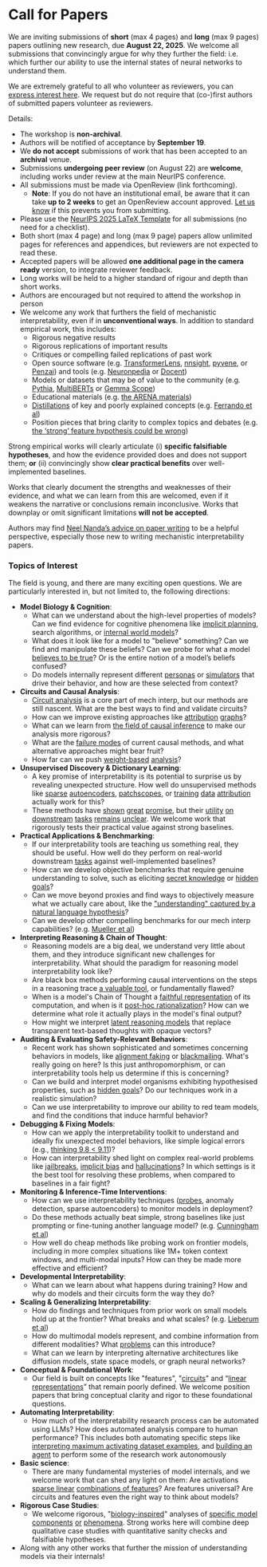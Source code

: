 # Call for Papers
We are inviting submissions of **short** (max 4 pages) and **long** (max 9 pages) papers outlining new research, due **August 22, 2025**. We welcome all submissions that convincingly argue for why they further the field: i.e. which further our ability to use the internal states of neural networks to understand them. 

We are extremely grateful to all who volunteer as reviewers, you can [express interest here](https://www.google.com/url?q=https://docs.google.com/forms/d/e/1FAIpQLSdiw1SJllzoTz_nqzDTzTOGb9DV3W_truQyh-WvYj_QGIi7Mg/viewform?usp%3Ddialog&sa=D&source=editors&ust=1752671595753630&usg=AOvVaw1zcn6AIzn62mcnefdYBQeh). We request but do not require that (co-)first authors of submitted papers volunteer as reviewers. 

Details: 
* The workshop is **non-archival**.
* Authors will be notified of acceptance by **September 19**.
* We **do not accept** submissions of work that has been accepted to an **archival** venue.
* Submissions **undergoing peer review** (on August 22) are **welcome**, including works under review at the main NeurIPS conference.
* All submissions must be made via OpenReview (link forthcoming).
  * **Note**: If you do not have an institutional email, be aware that it can take **up to 2 weeks** to get an OpenReview account approved. [Let us know](mailto:neurips2025@mechinterpworkshop.com) if this prevents you from submitting.
* Please use the [NeurIPS 2025 LaTeX Template](https://www.google.com/url?q=https://media.neurips.cc/Conferences/NeurIPS2025/Styles.zip&sa=D&source=editors&ust=1752671595756441&usg=AOvVaw1SU3rvv95fezdqsrKVdV51) for all submissions (no need for a checklist).
* Both short (max 4 page) and long (max 9 page) papers allow unlimited pages for references and appendices, but reviewers are not expected to read these.
* Accepted papers will be allowed **one additional page in the camera ready** version, to integrate reviewer feedback.
* Long works will be held to a higher standard of rigour and depth than short works.
* Authors are encouraged but not required to attend the workshop in person
* We welcome any work that furthers the field of mechanistic interpretability, even if in **unconventional ways**. In addition to standard empirical work, this includes:
  * Rigorous negative results
  * Rigorous replications of important results
  * Critiques or compelling failed replications of past work
  * Open source software (e.g. [TransformerLens](https://www.google.com/url?q=https://github.com/neelnanda-io/TransformerLens&sa=D&source=editors&ust=1752671595758832&usg=AOvVaw2tAGCi_L8E1JzFPpW7CTJl), [nnsight](https://www.google.com/url?q=https://github.com/ndif-team/nnsight&sa=D&source=editors&ust=1752671595758996&usg=AOvVaw2vrKURm1oDgiZRvsaVso8j), [pyvene](https://www.google.com/url?q=https://github.com/stanfordnlp/pyvene/tree/main/pyvene/models/mlp&sa=D&source=editors&ust=1752671595759172&usg=AOvVaw0Pf3VOvPT4lHE_0hdaLPUw), or [Penzai](https://www.google.com/url?q=https://github.com/google-deepmind/penzai&sa=D&source=editors&ust=1752671595759372&usg=AOvVaw24J-dxbCCZViNQW9ojl4nA)) and tools (e.g. [Neuronpedia](https://www.google.com/url?q=http://neuronpedia.org&sa=D&source=editors&ust=1752671595759547&usg=AOvVaw2u2t_C1AJXzK1yjGG3qMIo) or [Docent](https://www.google.com/url?q=https://transluce.org/introducing-docent&sa=D&source=editors&ust=1752671595759718&usg=AOvVaw3xKW_ZCIiStUEs--Wak9wP))
  * Models or datasets that may be of value to the community (e.g. [Pythia](https://www.google.com/url?q=https://arxiv.org/abs/2304.01373&sa=D&source=editors&ust=1752671595760066&usg=AOvVaw3hWCVxLYDwDf6gCYQBSKyW), [MultiBERTs](https://www.google.com/url?q=https://arxiv.org/abs/2106.16163&sa=D&source=editors&ust=1752671595760219&usg=AOvVaw1BX3U7XJbIsduvh0VV4Vnv) or [Gemma Scope](https://www.google.com/url?q=https://arxiv.org/abs/2408.05147&sa=D&source=editors&ust=1752671595760373&usg=AOvVaw0VSHy2CCe9yJsZPKBA6Dhp))
  * Educational materials (e.g. [the ARENA materials](https://www.google.com/url?q=https://arena3-chapter1-transformer-interp.streamlit.app/&sa=D&source=editors&ust=1752671595760706&usg=AOvVaw2d9lal2RaWpJToB1CqeHmF))
  * [Distillations](https://www.google.com/url?q=https://distill.pub/2017/research-debt/&sa=D&source=editors&ust=1752671595760924&usg=AOvVaw1y2alHqrwNQxCYWQLFMERT) of key and poorly explained concepts (e.g. [Ferrando et al](https://www.google.com/url?q=https://arxiv.org/abs/2405.00208&sa=D&source=editors&ust=1752671595761190&usg=AOvVaw1L4qpEf3LycQn49f4VIi11))
  * Position pieces that bring clarity to complex topics and debates (e.g. [the ‘strong’ feature hypothesis could be wrong](https://www.google.com/url?q=https://www.alignmentforum.org/posts/tojtPCCRpKLSHBdpn/the-strong-feature-hypothesis-could-be-wrong&sa=D&source=editors&ust=1752671595761707&usg=AOvVaw13Cmambm3HlHVzpwO0YNqo))

Strong empirical works will clearly articulate (i) **specific falsifiable hypotheses**, and how the evidence provided does and does not support them; **or** (ii) convincingly show **clear practical benefits** over well-implemented baselines. 

Works that clearly document the strengths and weaknesses of their evidence, and what we can learn from this are welcomed, even if it weakens the narrative or conclusions remain inconclusive. Works that downplay or omit significant limitations **will not be accepted**. 

Authors may find [Neel Nanda’s advice on paper writing](https://www.google.com/url?q=https://www.alignmentforum.org/posts/eJGptPbbFPZGLpjsp/highly-opinionated-advice-on-how-to-write-ml-papers&sa=D&source=editors&ust=1752671595763636&usg=AOvVaw1XEgOYhPt2G4k_xE9jaj5V) to be a helpful perspective, especially those new to writing mechanistic interpretability papers. 
### Topics of Interest
The field is young, and there are many exciting open questions. We are particularly interested in, but not limited to, the following directions: 
* **Model Biology & Cognition**:
  * What can we understand about the high-level properties of models? Can we find evidence for cognitive phenomena like [implicit planning](https://www.google.com/url?q=https://transformer-circuits.pub/2025/attribution-graphs/biology.html%23dives-poems&sa=D&source=editors&ust=1752671595764992&usg=AOvVaw0ob54RtRYRFhU6Bg5XiS9E), search algorithms, or [internal world models](https://www.google.com/url?q=https://arxiv.org/abs/2210.13382&sa=D&source=editors&ust=1752671595765229&usg=AOvVaw2UckL_AmJOqS2bMhTt3LuU)?
  * What does it look like for a model to "believe" something? Can we find and manipulate these beliefs? Can we probe for what a model [believes to be true](https://www.google.com/url?q=https://arxiv.org/abs/2310.06824&sa=D&source=editors&ust=1752671595765711&usg=AOvVaw3WJ7wEXuPPQzmjHCNkC2gc)? Or is the entire notion of a model’s beliefs confused?
  * Do models internally represent different [personas](https://www.google.com/url?q=https://arxiv.org/abs/2406.12094&sa=D&source=editors&ust=1752671595766116&usg=AOvVaw06FaNYNFnxhRXkbusnEnf2) or [simulators](https://www.google.com/url?q=https://www.nature.com/articles/s41586-023-06647-8&sa=D&source=editors&ust=1752671595766307&usg=AOvVaw1ur5yzNLodKqILi1mJd0ou) that drive their behavior, and how are these selected from context?
* **Circuits and Causal Analysis**:
  * [Circuit analysis](https://www.google.com/url?q=https://distill.pub/2020/circuits/zoom-in/&sa=D&source=editors&ust=1752671595766829&usg=AOvVaw2JVzSHEGq_vqdr4_f2RDml) is a core part of mech interp, but our methods are still nascent. What are the best ways to find and validate circuits?
  * How can we improve existing approaches like [attribution](https://www.google.com/url?q=https://arxiv.org/abs/2406.11944&sa=D&source=editors&ust=1752671595767397&usg=AOvVaw0tBWJNH7wIGEX6rPaoP1dA) [graphs](https://www.google.com/url?q=https://transformer-circuits.pub/2025/attribution-graphs/methods.html&sa=D&source=editors&ust=1752671595767581&usg=AOvVaw2h6_EIn9kMeJYQZvkZ_Yoz)?
  * What can we learn from [the field of causal inference](https://www.google.com/url?q=https://arxiv.org/abs/2407.04690&sa=D&source=editors&ust=1752671595767887&usg=AOvVaw3pN2LBeZOjZEuPC1Lcw-JD) to make our analysis more rigorous?
  * What are the [failure modes](https://www.google.com/url?q=https://arxiv.org/abs/2307.15771&sa=D&source=editors&ust=1752671595768194&usg=AOvVaw0mEC_rivpJrwFdRFXDAm7s) of current causal methods, and what alternative approaches might bear fruit?
  * How far can we push [weight-based](https://www.google.com/url?q=https://arxiv.org/abs/2301.05217&sa=D&source=editors&ust=1752671595768643&usg=AOvVaw3POXBcC2sqrYIDP6YjEbqN) [analysis](https://www.google.com/url?q=https://arxiv.org/abs/2410.08417&sa=D&source=editors&ust=1752671595768816&usg=AOvVaw1mR70VBctU4-bE1ygrpBmn)?
* **Unsupervised Discovery & Dictionary Learning**:
  * A key promise of interpretability is its potential to surprise us by revealing unexpected structure. How well do unsupervised methods like [sparse](https://www.google.com/url?q=https://arxiv.org/abs/2103.15949&sa=D&source=editors&ust=1752671595769540&usg=AOvVaw1dJECi-ksWJLa6BJmJkUBD) [autoencoders](https://www.google.com/url?q=https://transformer-circuits.pub/2023/monosemantic-features&sa=D&source=editors&ust=1752671595769741&usg=AOvVaw1GajAgEn9DcKiDC2wxwigw), [patch](https://www.google.com/url?q=https://arxiv.org/abs/2401.06102&sa=D&source=editors&ust=1752671595769884&usg=AOvVaw2nEva4fObgga5ZsSe0xXYB)[scopes](https://www.google.com/url?q=https://arxiv.org/abs/2403.10949v2&sa=D&source=editors&ust=1752671595769989&usg=AOvVaw0-qyDZZXnRbmtFZmZXcrwx), or [training](https://www.google.com/url?q=https://proceedings.mlr.press/v70/koh17a?ref%3Dhttps://githubhelp.com&sa=D&source=editors&ust=1752671595770184&usg=AOvVaw3bRT3DrsX3a6T1Ruqs4JUO) [data](https://www.google.com/url?q=https://arxiv.org/abs/2308.03296&sa=D&source=editors&ust=1752671595770332&usg=AOvVaw3OZfU5Ew6cHf40thfLu-35) [attribution](https://www.google.com/url?q=https://arxiv.org/abs/2205.11482&sa=D&source=editors&ust=1752671595770478&usg=AOvVaw1fIGHiKGUDHh5Zg5k_vHsf) actually work for this?
  * These methods have [shown](https://www.google.com/url?q=https://transformer-circuits.pub/2024/scaling-monosemanticity/index.html&sa=D&source=editors&ust=1752671595770809&usg=AOvVaw1jeIvAePOSl7LSsYlO3W7Z) [great](https://www.google.com/url?q=https://transformer-circuits.pub/2025/attribution-graphs/biology.html&sa=D&source=editors&ust=1752671595770994&usg=AOvVaw0Tdnx1nAm6ZBuMxXPXzTjz) [promise](https://www.google.com/url?q=https://arxiv.org/abs/2503.10965&sa=D&source=editors&ust=1752671595771137&usg=AOvVaw1giC2xP_J6FfwvMqemgB3j), but their [utility](https://www.google.com/url?q=https://arxiv.org/abs/2502.16681&sa=D&source=editors&ust=1752671595771307&usg=AOvVaw16qwtTwGO4O6aYFEMKsUjq) [on](https://www.google.com/url?q=https://www.tilderesearch.com/blog/sieve&sa=D&source=editors&ust=1752671595771446&usg=AOvVaw0dar11yYAWs5Ma5BcPeuQX) [downstream](https://www.google.com/url?q=https://arxiv.org/abs/2501.17148&sa=D&source=editors&ust=1752671595771596&usg=AOvVaw05hKOrk0oLS6LEFWzA9DJ4) [tasks](https://www.google.com/url?q=https://transformer-circuits.pub/2024/features-as-classifiers/index.html&sa=D&source=editors&ust=1752671595771775&usg=AOvVaw3xo-K0cCWeJhFT2lnFL9_a) [remains](https://www.google.com/url?q=https://arxiv.org/abs/2502.04382&sa=D&source=editors&ust=1752671595771919&usg=AOvVaw1pOwrqsyNyD_yAsatOGuzZ) [unclear](https://www.google.com/url?q=https://www.alignmentforum.org/posts/4uXCAJNuPKtKBsi28/negative-results-for-saes-on-downstream-tasks&sa=D&source=editors&ust=1752671595772129&usg=AOvVaw0OBfpslqzx2uKEcU0p8LE_). We welcome work that rigorously tests their practical value against strong baselines.
* **Practical Applications & Benchmarking**:
  * If our interpretability tools are teaching us something real, they should be useful. How well do they perform on real-world downstream [tasks](https://www.google.com/url?q=https://www.lesswrong.com/posts/wGRnzCFcowRCrpX4Y/downstream-applications-as-validation-of-interpretability&sa=D&source=editors&ust=1752671595773065&usg=AOvVaw2nlp5tIEQSDfIW17yH4ma-) against well-implemented baselines?
  * How can we develop objective benchmarks that require genuine understanding to solve, such as eliciting [secret knowledge](https://www.google.com/url?q=https://arxiv.org/abs/2505.14352&sa=D&source=editors&ust=1752671595773578&usg=AOvVaw0Ohu8i4L9RFUiN7oSF3FWt) or [hidden goals](https://www.google.com/url?q=https://arxiv.org/abs/2503.10965&sa=D&source=editors&ust=1752671595773729&usg=AOvVaw0R8fKkoR0px6KeBEuK5089)?
  * Can we move beyond proxies and find ways to objectively measure what we actually care about, like the ["understanding" captured by a natural language hypothesis](https://www.google.com/url?q=https://arxiv.org/abs/2502.04382&sa=D&source=editors&ust=1752671595774249&usg=AOvVaw1iJvcbftN4iQKOLXjAHjRv)?
  * Can we develop other compelling benchmarks for our mech interp capabilities? (e.g. [Mueller et al](https://www.google.com/url?q=https://arxiv.org/abs/2504.13151&sa=D&source=editors&ust=1752671595774631&usg=AOvVaw1SY4kSBmHdAWdGTlYl3i_I))
* **Interpreting Reasoning & Chain of Thought**:
  * Reasoning models are a big deal, we understand very little about them, and they introduce significant new challenges for interpretability. What should the paradigm for reasoning model interpretability look like?
  * Are black box methods performing causal interventions on the steps in a reasoning trace [a valuable tool](https://www.google.com/url?q=https://arxiv.org/abs/2506.19143&sa=D&source=editors&ust=1752671595775705&usg=AOvVaw3bX5eWfVBJ0cRzDxbCbDmP), or fundamentally flawed?
  * When is a model's Chain of Thought a [faithful representation](https://www.google.com/url?q=https://arxiv.org/abs/2305.04388&sa=D&source=editors&ust=1752671595776077&usg=AOvVaw2ash-y6jI5jjoiD78VnATJ) of its computation, and when is it [post-hoc rationalization](https://www.google.com/url?q=https://arxiv.org/abs/2503.08679&sa=D&source=editors&ust=1752671595776340&usg=AOvVaw2XXBqCab7U76i-o8KhzZqu)? How can we determine what role it actually plays in the model's final output?
  * How might we interpret [latent reasoning models](https://www.google.com/url?q=https://arxiv.org/abs/2412.06769&sa=D&source=editors&ust=1752671595776781&usg=AOvVaw05BpINwMIwxbip_LOAxyaL) that replace transparent text-based thoughts with opaque vectors?
* **Auditing & Evaluating Safety-Relevant Behaviors**:
  * Recent work has shown sophisticated and sometimes concerning behaviors in models, like [alignment faking](https://www.google.com/url?q=https://arxiv.org/abs/2412.14093&sa=D&source=editors&ust=1752671595777558&usg=AOvVaw1wE8LgYt0_bJbGQ3_JVgCf) or [blackmailing](https://www.google.com/url?q=https://www.anthropic.com/research/agentic-misalignment&sa=D&source=editors&ust=1752671595777741&usg=AOvVaw2wNZAxkzLB6mqVXL0yu2M0). What's really going on here? Is this just anthropomorphism, or can interpretability tools help us determine if this is concerning?
  * Can we build and interpret model organisms exhibiting hypothesised properties, such as [hidden goals](https://www.google.com/url?q=https://arxiv.org/abs/2503.10965&sa=D&source=editors&ust=1752671595778402&usg=AOvVaw2ponygS4X4-VvjAEz0JZWW)? Do our techniques work in a realistic simulation?
  * Can we use interpretability to improve our ability to red team models, and find the conditions that induce harmful behavior?
* **Debugging & Fixing Models**:
  * How can we apply the interpretability toolkit to understand and ideally fix unexpected model behaviors, like simple logical errors (e.g., [thinking 9.8 < 9.11](https://www.google.com/url?q=https://transluce.org/observability-interface&sa=D&source=editors&ust=1752671595779516&usg=AOvVaw12UJT0LfsxJTItjSYHDB7f))?
  * How can interpretability shed light on complex real-world problems like [jailbreaks](https://www.google.com/url?q=https://transformer-circuits.pub/2025/attribution-graphs/biology.html%23dives-jailbreak&sa=D&source=editors&ust=1752671595779920&usg=AOvVaw1f2m3MN9mrqCjUdhpwMCc4), [implicit bias](https://www.google.com/url?q=https://arxiv.org/abs/2506.10922&sa=D&source=editors&ust=1752671595780096&usg=AOvVaw3P4t5c4zh9f1yYV__ONUUq) and [hallucinations](https://www.google.com/url?q=https://arxiv.org/abs/2411.14257&sa=D&source=editors&ust=1752671595780269&usg=AOvVaw3V1mVanrtu_Ef6-l8EoGC0)? In which settings is it the best tool for resolving these problems, when compared to baselines in a fair fight?
* **Monitoring & Inference-Time Interventions**:
  * How can we use interpretability techniques ([probes](https://www.google.com/url?q=https://arxiv.org/abs/2102.12452&sa=D&source=editors&ust=1752671595780987&usg=AOvVaw3QKlickSsqriSXyvLzveLf), anomaly detection, sparse autoencoders) to monitor models in deployment?
  * Do these methods actually beat simple, strong baselines like just prompting or fine-tuning another language model? (e.g. [Cunningham et al](https://www.google.com/url?q=https://alignment.anthropic.com/2025/cheap-monitors/&sa=D&source=editors&ust=1752671595781615&usg=AOvVaw1LZagZTgdBvPA1B8ecSgso))
  * How well do cheap methods like probing work on frontier models, including in more complex situations like 1M+ token context windows, and multi-modal inputs? How can they be made more effective and efficient?
* **Developmental Interpretability**:
  * What can we learn about what happens during training? How and why do models and their circuits form the way they do?
* **Scaling & Generalizing Interpretability**:
  * How do findings and techniques from prior work on small models hold up at the frontier? What breaks and what scales? (e.g. [Lieberum et al](https://www.google.com/url?q=https://arxiv.org/abs/2307.09458&sa=D&source=editors&ust=1752671595783289&usg=AOvVaw29ZARQZgn_Z1qW0eu94pr1))
  * How do multimodal models represent, and combine information from different modalities? What [problems](https://www.google.com/url?q=https://openreview.net/pdf?id%3DVUhRdZp8ke&sa=D&source=editors&ust=1752671595783722&usg=AOvVaw3f4zgTABjE36yLZNyUzQcJ) can this introduce?
  * What can we learn by interpreting alternative architectures like diffusion models, state space models, or graph neural networks?
* **Conceptual & Foundational Work**:
  * Our field is built on concepts like "features", "[circuits](https://www.google.com/url?q=https://distill.pub/2020/circuits/zoom-in/&sa=D&source=editors&ust=1752671595784594&usg=AOvVaw1gaQYj9J0tIsrIADLJh6ny)" and “[linear representations](https://www.google.com/url?q=https://transformer-circuits.pub/2024/july-update/index.html%23linear-representations&sa=D&source=editors&ust=1752671595784849&usg=AOvVaw2KLywGjVSGMCvO6w0wuPK-)” that remain poorly defined. We welcome position papers that bring conceptual clarity and rigor to these foundational questions.
* **Automating Interpretability**:
  * How much of the interpretability research process can be automated using LLMs? How does automated analysis compare to human performance? This includes both automating specific steps like [interpreting maximum activating dataset examples](https://www.google.com/url?q=https://openaipublic.blob.core.windows.net/neuron-explainer/paper/index.html&sa=D&source=editors&ust=1752671595786013&usg=AOvVaw0EmaKZQFGiYr0S4JkSIniG), and [building an agent](https://www.google.com/url?q=https://arxiv.org/abs/2404.14394&sa=D&source=editors&ust=1752671595786196&usg=AOvVaw04qXAbyU1P_6H_dHpuR3vP) to perform some of the research work autonomously
* **Basic science**:
  * There are many fundamental mysteries of model internals, and we welcome work that can shed any light on them: Are activations [sparse linear](https://www.google.com/url?q=https://arxiv.org/abs/1601.03764&sa=D&source=editors&ust=1752671595786935&usg=AOvVaw3bplpfcvNxYnzuG36COY2B) [combinations of features](https://www.google.com/url?q=https://transformer-circuits.pub/2022/toy_model/index.html&sa=D&source=editors&ust=1752671595787148&usg=AOvVaw1HZMPfaENkT10xeas3S9O2)? Are features universal? Are circuits and features even the right way to think about models?
* **Rigorous Case Studies**:
  * We welcome rigorous, "[biology-inspired](https://www.google.com/url?q=https://distill.pub/2020/circuits/curve-circuits/&sa=D&source=editors&ust=1752671595787840&usg=AOvVaw0p9e4kj5-XUYC_dpg4Qx4d)" analyses of [specific model](https://www.google.com/url?q=https://arxiv.org/abs/2310.04625&sa=D&source=editors&ust=1752671595788034&usg=AOvVaw1Zz6-9vS2tv5iDA_jtOnUX) [components](https://www.google.com/url?q=https://transformer-circuits.pub/2024/scaling-monosemanticity/index.html&sa=D&source=editors&ust=1752671595788243&usg=AOvVaw1Mmx6vnqXX3ZIKvddECU4M) [or](https://www.google.com/url?q=https://arxiv.org/abs/2305.01610&sa=D&source=editors&ust=1752671595788378&usg=AOvVaw3bRlL92v-94YnhDggKH_J-) [phenomena](https://www.google.com/url?q=https://arxiv.org/abs/2306.09346&sa=D&source=editors&ust=1752671595788528&usg=AOvVaw27lWGZqpbxki38hqCR2OcZ). Strong works here will combine deep qualitative case studies with quantitative sanity checks and falsifiable hypotheses.
* Along with any other works that further the mission of understanding models via their internals!